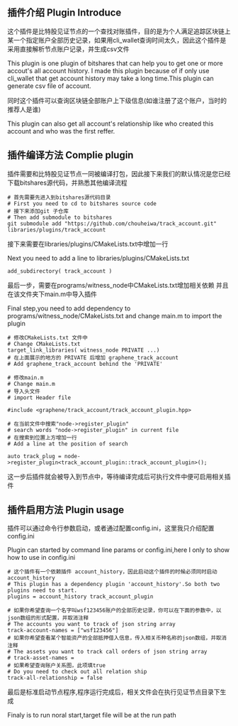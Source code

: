 ## 插件介绍 Plugin Introduce
  这个插件是比特股见证节点的一个查找对账插件，目的是为个人满足追踪区块链上某一个指定账户全部历史记录，如果用cli_wallet查询时间太久，因此这个插件是采用直接解析节点账户记录，并生成csv文件
  
  This plugin is one plugin of bitshares that can help you to get one or more accout's all account history. I made this plugin because of if only use cli_wallet that get account history may take a long time.This plugin can generate csv file of account.
   
  
  同时这个插件可以查询区块链全部账户上下级信息(如谁注册了这个账户，当时的推荐人是谁)
  
  This plugin can also get all account's relationship like who created this account and who was the first reffer.
## 插件编译方法 Complie plugin
  插件需要和比特股见证节点一同被编译打包，因此接下来我们的默认情况是您已经下载bitshares源代码，并熟悉其他编译流程
```
# 首先需要先进入到bitshares源代码目录
# First you need to cd to bitshares source code
# 接下来添加git 子仓库
# Then add submodule to bitshares
git submodule add "https://github.com/chouheiwa/track_account.git" libraries/plugins/track_account
```  
   接下来需要在libraries/plugins/CMakeLists.txt中增加一行
   
   Next you need to add a line to libraries/plugins/CMakeLists.txt
```
add_subdirectory( track_account )
```
   最后一步，需要在programs/witness_node中CMakeLists.txt增加相关依赖 并且在该文件夹下main.m中导入插件
   
   Final step,you need to add dependency to programs/witness_node/CMakeLists.txt and change main.m to import the plugin

```
# 修改CMakeLists.txt 文件中
# Change CMakeLists.txt
target_link_libraries( witness_node PRIVATE ...)
# 在上面展示的地方的 PRIVATE 后增加 graphene_track_account
# Add graphene_track_account behind the 'PRIVATE'

# 修改main.m
# Change main.m
# 导入头文件
# import Header file

#include <graphene/track_account/track_account_plugin.hpp>

# 在当前文件中搜索"node->register_plugin"
# search words "node->register_plugin" in current file 
# 在搜索到位置上方增加一行
# Add a line at the position of search

auto track_plug = node->register_plugin<track_account_plugin::track_account_plugin>();
```
这一步后插件就会被导入到节点中，等待编译完成后可执行文件中便可启用相关插件
## 插件启用方法 Plugin usage
   插件可以通过命令行参数启动，或者通过配置config.ini，这里我只介绍配置config.ini
   
   Plugin can started by command line params or config.ini,here I only to show how to use in config.ini
   
```
# 这个插件有一个依赖插件 account_history，因此启动这个插件的时候必须同时启动account_history
# This plugin has a dependency plugin 'account_history'.So both two plugins need to start.
plugins = account_history track_account_plugin

# 如果你希望查询一个名字叫wsf123456账户的全部历史记录，你可以在下面的参数中，以json数组的形式配置，并取消注释
# The accounts you want to track of json string array
track-account-names = ["wsf123456"]
# 如果你希望查看某个智能资产的全部抵押借入信息，传入相关币种名称的json数组，并取消注释
# The assets you want to track call orders of json string array
# track-asset-names =
# 如果希望查询账户关系图，此项填true
# Do you need to check out all relation ship
track-all-relationship = false

```
最后是标准启动节点程序,程序运行完成后，相关文件会在执行见证节点目录下生成

Finaly is to run noral start,target file will be at the run path